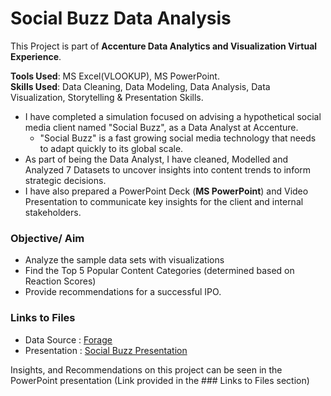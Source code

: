 # Social Buzz Data Analysis
This Project is part of **Accenture Data Analytics and Visualization Virtual Experience**.<br>

**Tools Used**: MS Excel(VLOOKUP), MS PowerPoint.<br>
**Skills Used**: Data Cleaning, Data Modeling, Data Analysis, Data Visualization, Storytelling & Presentation Skills.

- I have completed a simulation focused on advising a hypothetical social media client named "Social Buzz", as a Data Analyst at Accenture.
    - "Social Buzz" is a fast growing social media technology that needs to adapt quickly to its global scale.
- As part of being the Data Analyst, I have cleaned, Modelled and Analyzed 7 Datasets to uncover insights into content trends to inform strategic decisions.
- I have also prepared a PowerPoint Deck (**MS PowerPoint**) and Video Presentation to communicate key insights for the client and internal stakeholders.

### Objective/ Aim 
- Analyze the sample data sets with visualizations
- Find the Top 5 Popular Content Categories (determined based on Reaction Scores)
- Provide recommendations for a successful IPO.

### Links to Files
- Data Source : [Forage](https://www.theforage.com/simulations/accenture-nam/data-analytics-mmlb)
- Presentation : [Social Buzz Presentation](https://docs.google.com/presentation/d/1OtPzkqFsX_CpSA3XPXa7uOI4jVpBlvHfBG0ybJvN0P8/edit?usp=sharing)

Insights, and Recommendations on this project can be seen in the PowerPoint presentation (Link provided in the ### Links to Files section)
